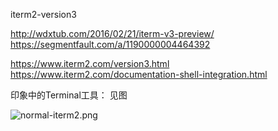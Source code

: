 iterm2-version3

http://wdxtub.com/2016/02/21/iterm-v3-preview/
https://segmentfault.com/a/1190000004464392

https://www.iterm2.com/version3.html
https://www.iterm2.com/documentation-shell-integration.html


印象中的Terminal工具：
见图

![normal-iterm2.png](http://wulfric.qiniudn.com/normal-iterm2.png-watermark "normal-iterm2.png")